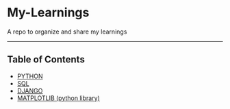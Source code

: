 # My-Learnings
A repo to organize and share my learnings

***

## Table of Contents

* [PYTHON](Notes/python_note.md)
* [SQL](Notes/sql_note.md)
* [DJANGO](Notes/django_note.md)
* [MATPLOTLIB (python library)](Notes/matplotlib_note.md) 